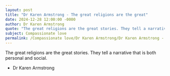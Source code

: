 ```yaml
---
layout: post
title: "Dr Karen Armstrong - The great religions are the great"
date: 2024-12-28 12:00:00 -0000
author: Dr Karen Armstrong
quote: "The great religions are the great stories. They tell a narrative that is both personal and social."
subject: Compassionate love
permalink: /Compassionate love/Dr Karen Armstrong/Dr Karen Armstrong - The great religions are the great
---
```


The great religions are the great stories. They tell a narrative that is both personal and social.

- Dr Karen Armstrong
